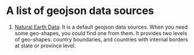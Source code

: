 # A list of geojson data sources


1. [Natural Earth Data](https://www.naturalearthdata.com):
It is a default geojson data sources. When you need
some geo-shapes, you could find one from them. It provides two levels
of geo-shapes: country boundaries, and countries with internal borders at
state or province level.
